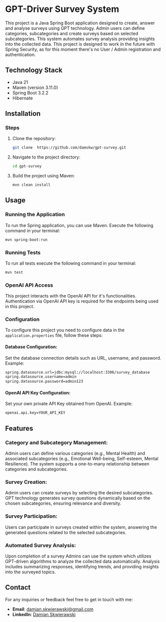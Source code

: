 # GPT-Driver Survey System

This project is a Java Spring Boot application designed to create, answer and analyse surveys using GPT technology. Admin users can define categories, subcategories and create surveys based on selected subcategories. This system automates survey analysis providing insights into the collected data.
This project is designed to work in the future with Spring Security, as for this moment there's no User / Admin registration and authentication.

## Technology Stack
- Java 21
- Maven (version 3.11.0)
- Spring Boot 3.2.2
- Hibernate

## Installation

### Steps
1. Clone the repository:
   ```bash
   git clone  https://github.com/damskw/gpt-survey.git
   ```
2. Navigate to the project directory:
   ```bash
   cd gpt-survey
   ```
3. Build the project using Maven:
   ```bash
   mvn clean install
   ```

## Usage

### Running the Application

To run the Spring application, you can use Maven. Execute the following command in your terminal:

```bash
mvn spring-boot:run
```

### Running Tests

To run all tests execute the following command in your terminal:

```bash
mvn test
```

### OpenAI API Access

This project interacts with the OpenAI API for it's functionalities. Authentication via OpenAI API key is required for the endpoints being used in this project.

### Configuration

To configure this project you need to configure data in the `application.properties` file, follow these steps:

#### Database Configuration:

Set the database connection details such as URL, username, and password.
Example:
```bash
spring.datasource.url=jdbc:mysql://localhost:3306/survey_database
spring.datasource.username=admin
spring.datasource.password=admin123
```

#### OpenAI API Key Configuration:

Set your own private API Key obtained from OpenAI.
Example:
```bash
openai.api.key=YOUR_API_KEY
```

## Features

### Category and Subcategory Management:

Admin users can define various categories (e.g., Mental Health) and associated subcategories (e.g., Emotional Well-being, Self-esteem, Mental Resilience).
The system supports a one-to-many relationship between categories and subcategories.

### Survey Creation:

Admin users can create surveys by selecting the desired subcategories.
GPT technology generates survey questions dynamically based on the chosen subcategories, ensuring relevance and diversity.

### Survey Participation:

Users can participate in surveys created within the system, answering the generated questions related to the selected subcategories.

### Automated Survey Analysis:

Upon completion of a survey Admins can use the system which utilizes GPT-driven algorithms to analyze the collected data automatically.
Analysis includes summarizing responses, identifying trends, and providing insights into the surveyed topics.

## Contact

For any inquiries or feedback feel free to get in touch with me:

- **Email**: damian.skwierawski@gmail.com
- **LinkedIn**: [Damian Skwierawski](https://www.linkedin.com/in/damian-skwierawski/)
